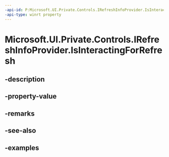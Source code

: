 ```yaml
---
-api-id: P:Microsoft.UI.Private.Controls.IRefreshInfoProvider.IsInteractingForRefresh
-api-type: winrt property
---
```


# Microsoft.UI.Private.Controls.IRefreshInfoProvider.IsInteractingForRefresh

<!--
public bool IsInteractingForRefresh { get; }
-->


## -description

## -property-value

## -remarks

## -see-also

## -examples


